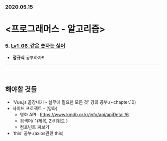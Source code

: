 <h3>2020.05.15</h3>

<h1> <프로그래머스 - 알고리즘> </h1>


<h3>5. <a href="https://github.com/EunJaePark/algorithm/blob/master/Lv1_06_%EA%B0%99%EC%9D%80%20%EC%88%AB%EC%9E%90%EB%8A%94%20%EC%8B%AB%EC%96%B4.html">Lv1_06_같은 숫자는 싫어</a></h3>

- **정규식** 공부하자!!


<hr/>
<br/>

<h2>해야할 것들</h2>

- 'Vue.js 끝장내기 - 실무에 필요한 모든 것' 강의 공부.(~chapter.10)
- 사이드 프로젝트 - (영화)
  - 영화 API : https://www.kmdb.or.kr/info/api/apiDetail/6
  - 검색어( 1)제목, 2)키워드 )    
  - 컴포넌트 짜보기
- 'this' 공부.(axios관련 this)





